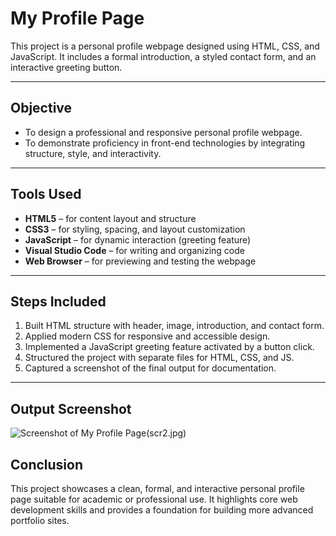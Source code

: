 # My Profile Page

This project is a personal profile webpage designed using HTML, CSS, and JavaScript. It includes a formal introduction, a styled contact form, and an interactive greeting button.

---

##  Objective
- To design a professional and responsive personal profile webpage.
- To demonstrate proficiency in front-end technologies by integrating structure, style, and interactivity.

---

##  Tools Used
- **HTML5** – for content layout and structure
- **CSS3** – for styling, spacing, and layout customization
- **JavaScript** – for dynamic interaction (greeting feature)
- **Visual Studio Code** – for writing and organizing code
- **Web Browser** – for previewing and testing the webpage

---

## Steps Included
1. Built HTML structure with header, image, introduction, and contact form.
2. Applied modern CSS for responsive and accessible design.
3. Implemented a JavaScript greeting feature activated by a button click.
4. Structured the project with separate files for HTML, CSS, and JS.
5. Captured a screenshot of the final output for documentation.

---
##  Output Screenshot

![Screenshot of My Profile Page](scr1.jpg)(scr2.jpg)

##  Conclusion
This project showcases a clean, formal, and interactive personal profile page suitable for academic or professional use. It highlights core web development skills and provides a foundation for building more advanced portfolio sites.
